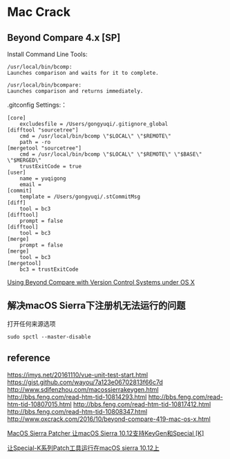 # Mac Crack

## Beyond Compare 4.x [SP]

Install Command Line Tools:

    /usr/local/bin/bcomp:
    Launches comparison and waits for it to complete.

    /usr/local/bin/bcompare:
    Launches comparison and returns immediately.

.gitconfig Settings:：

    [core]
        excludesfile = /Users/gongyuqi/.gitignore_global
    [difftool "sourcetree"]
        cmd = /usr/local/bin/bcomp \"$LOCAL\" \"$REMOTE\"
        path = -ro
    [mergetool "sourcetree"]
        cmd = /usr/local/bin/bcomp \"$LOCAL\" \"$REMOTE\" \"$BASE\" \"$MERGED\"
        trustExitCode = true
    [user]
        name = yuqigong
        email =
    [commit]
        template = /Users/gongyuqi/.stCommitMsg
    [diff]
        tool = bc3
    [difftool]
        prompt = false
    [difftool]
        tool = bc3
    [merge]
        prompt = false
    [merge]
        tool = bc3
    [mergetool]
        bc3 = trustExitCode

[Using Beyond Compare with Version Control Systems under OS X](http://www.scootersoftware.com/support.php?zz=kb_vcs_osx)

## 解决macOS Sierra下注册机无法运行的问题

打开任何来源选项

    sudo spctl --master-disable



## reference

https://imys.net/20161110/vue-unit-test-start.html
https://gist.github.com/wayou/7a123e06702813f66c7d
http://www.sdifenzhou.com/macossierrakeygen.html
http://bbs.feng.com/read-htm-tid-10814293.html
http://bbs.feng.com/read-htm-tid-10807015.html
http://bbs.feng.com/read-htm-tid-10817412.html
http://bbs.feng.com/read-htm-tid-10808347.html
http://www.oxcrack.com/2016/10/beyond-compare-419-mac-os-x.html

[MacOS Sierra Patcher 让macOS Sierra 10.12支持KeyGen和Special [K]](https://www.macappstore.net/tips/macos-sierra-patcher)

[让Special-K系列Patch工具运行在macOS sierra 10.12上](http://xclient.info/a/50ebed5d-9015-9340-893b-dfb9eaa275cc.html?_=28224c24c5d048ba73bf06b15e2a6668)
